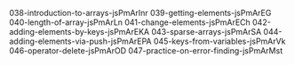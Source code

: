 038-introduction-to-arrays-jsPmArInr
039-getting-elements-jsPmArEG
040-length-of-array-jsPmArLn
041-change-elements-jsPmArECh
042-adding-elements-by-keys-jsPmArEKA
043-sparse-arrays-jsPmArSA
044-adding-elements-via-push-jsPmArEPA
045-keys-from-variables-jsPmArVk
046-operator-delete-jsPmArOD
047-practice-on-error-finding-jsPmArMst
